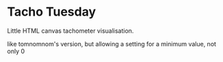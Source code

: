 # Tacho Tuesday

Little HTML canvas tachometer visualisation.

like tomnomnom's version, but allowing a setting for a minimum value, not only 0
